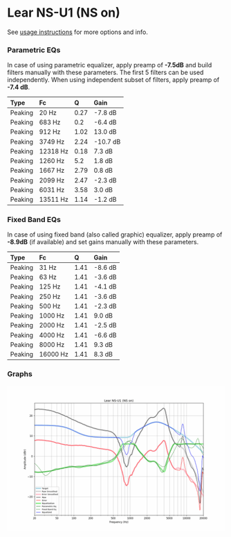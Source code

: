 # Lear NS-U1 (NS on)
See [usage instructions](https://github.com/jaakkopasanen/AutoEq#usage) for more options and info.

### Parametric EQs
In case of using parametric equalizer, apply preamp of **-7.5dB** and build filters manually
with these parameters. The first 5 filters can be used independently.
When using independent subset of filters, apply preamp of **-7.4 dB**.

| Type    | Fc       |    Q | Gain     |
|:--------|:---------|:-----|:---------|
| Peaking | 20 Hz    | 0.27 | -7.8 dB  |
| Peaking | 683 Hz   | 0.2  | -6.4 dB  |
| Peaking | 912 Hz   | 1.02 | 13.0 dB  |
| Peaking | 3749 Hz  | 2.24 | -10.7 dB |
| Peaking | 12318 Hz | 0.18 | 7.3 dB   |
| Peaking | 1260 Hz  | 5.2  | 1.8 dB   |
| Peaking | 1667 Hz  | 2.79 | 0.8 dB   |
| Peaking | 2099 Hz  | 2.47 | -2.3 dB  |
| Peaking | 6031 Hz  | 3.58 | 3.0 dB   |
| Peaking | 13511 Hz | 1.14 | -1.2 dB  |

### Fixed Band EQs
In case of using fixed band (also called graphic) equalizer, apply preamp of **-8.9dB**
(if available) and set gains manually with these parameters.

| Type    | Fc       |    Q | Gain    |
|:--------|:---------|:-----|:--------|
| Peaking | 31 Hz    | 1.41 | -8.6 dB |
| Peaking | 63 Hz    | 1.41 | -3.6 dB |
| Peaking | 125 Hz   | 1.41 | -4.1 dB |
| Peaking | 250 Hz   | 1.41 | -3.6 dB |
| Peaking | 500 Hz   | 1.41 | -2.3 dB |
| Peaking | 1000 Hz  | 1.41 | 9.0 dB  |
| Peaking | 2000 Hz  | 1.41 | -2.5 dB |
| Peaking | 4000 Hz  | 1.41 | -6.6 dB |
| Peaking | 8000 Hz  | 1.41 | 9.3 dB  |
| Peaking | 16000 Hz | 1.41 | 8.3 dB  |

### Graphs
![](./Lear%20NS-U1%20(NS%20on).png)